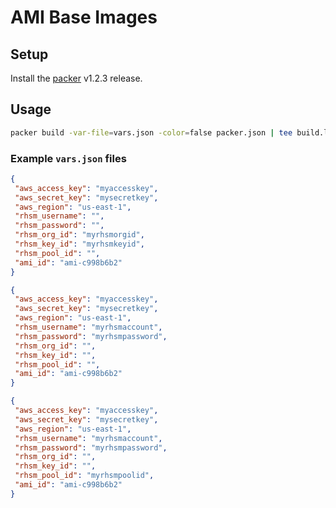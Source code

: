 # AMI Base Images

## Setup

Install the [packer](https://www.packer.io) v1.2.3 release.

## Usage

```sh
packer build -var-file=vars.json -color=false packer.json | tee build.log
```

### Example `vars.json` files

```json
{
 "aws_access_key": "myaccesskey",
 "aws_secret_key": "mysecretkey",
 "aws_region": "us-east-1",
 "rhsm_username": "",
 "rhsm_password": "",
 "rhsm_org_id": "myrhsmorgid",
 "rhsm_key_id": "myrhsmkeyid",
 "rhsm_pool_id": "",
 "ami_id": "ami-c998b6b2"
}
```

```json
{
 "aws_access_key": "myaccesskey",
 "aws_secret_key": "mysecretkey",
 "aws_region": "us-east-1",
 "rhsm_username": "myrhsmaccount",
 "rhsm_password": "myrhsmpassword",
 "rhsm_org_id": "",
 "rhsm_key_id": "",
 "rhsm_pool_id": "",
 "ami_id": "ami-c998b6b2"
}
```

```json
{
 "aws_access_key": "myaccesskey",
 "aws_secret_key": "mysecretkey",
 "aws_region": "us-east-1",
 "rhsm_username": "myrhsmaccount",
 "rhsm_password": "myrhsmpassword",
 "rhsm_org_id": "",
 "rhsm_key_id": "",
 "rhsm_pool_id": "myrhsmpoolid",
 "ami_id": "ami-c998b6b2"
}
```
